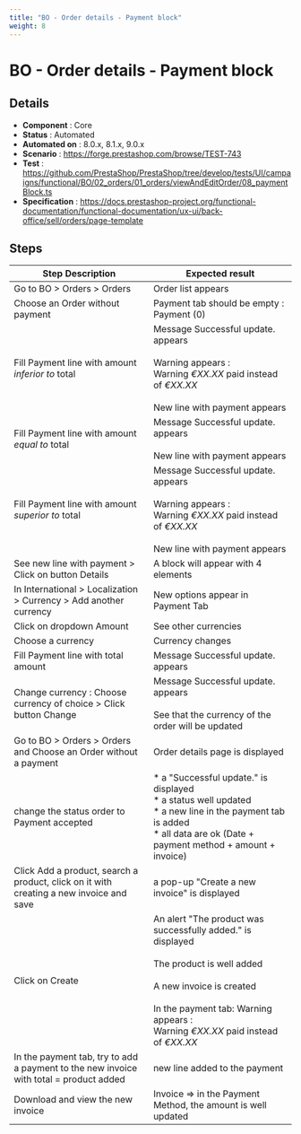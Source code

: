 ```yaml
---
title: "BO - Order details - Payment block"
weight: 8
---
```


# BO - Order details - Payment block
## Details
* **Component** : Core
* **Status** : Automated
* **Automated on** : 8.0.x, 8.1.x, 9.0.x
* **Scenario** : https://forge.prestashop.com/browse/TEST-743
* **Test** : https://github.com/PrestaShop/PrestaShop/tree/develop/tests/UI/campaigns/functional/BO/02_orders/01_orders/viewAndEditOrder/08_paymentBlock.ts
* **Specification** : https://docs.prestashop-project.org/functional-documentation/functional-documentation/ux-ui/back-office/sell/orders/page-template

## Steps
| Step Description | Expected result |
| ----- | ----- |
| Go to BO > Orders > Orders | Order list appears |
| Choose an Order without payment | Payment tab should be empty : Payment (0) |
| Fill Payment line with amount *inferior to* total | Message Successful update. appears<br><br>Warning appears : <br>Warning *€XX.XX* paid instead of *€XX.XX*<br><br>New line with payment appears |
| Fill Payment line with amount *equal to* total | Message Successful update. appears<br><br>New line with payment appears |
| Fill Payment line with amount *superior to* total | Message Successful update. appears<br><br>Warning appears : <br>Warning *€XX.XX* paid instead of *€XX.XX*<br><br>New line with payment appears |
| See new line with payment > Click on button Details | A block will appear with 4 elements |
| In International > Localization > Currency > Add another currency | New options appear in Payment Tab |
| Click on dropdown Amount | See other currencies |
| Choose a currency | Currency changes |
| Fill Payment line with total amount | Message Successful update. appears |
| Change currency : Choose currency of choice > Click button Change | Message Successful update. appears<br><br>See that the currency of the order will be updated |
| Go to BO > Orders > Orders and Choose an Order without a payment | Order details page is displayed |
| change the status order to Payment accepted | * a "Successful update." is displayed<br> * a status well updated<br> * a new line in the payment tab is added<br> * all data are ok (Date + payment method + amount + invoice) |
| Click Add a product, search a product, click on it with creating a new invoice and save | a pop-up "Create a new invoice" is displayed |
| Click on Create | An alert "The product was successfully added." is displayed<br><br>The product is well added<br><br>A new invoice is created<br><br>In the payment tab: Warning appears : <br>Warning *€XX.XX* paid instead of *€XX.XX* |
| In the payment tab, try to add a payment to the new invoice with total = product added | new line added to the payment |
| Download and view the new invoice | Invoice => in the Payment Method, the amount is well updated |
